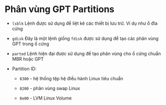 # Phân vùng GPT Partitions

- `lsblk` Lệnh được sử dụng để liệt kê các thiết bị lưu trữ. Ví dụ như ổ đĩa cứng

- `gdisk` Đây là một lệnh giống `fdisk` được sử dụng để tạo các phân vùng GPT trong ổ cứng

- `parted` Lệnh hiện đại được sử dụng để tạo phân vùng cho ổ cứng chuẩn MBR hoặc GPT

- Partition ID:

	+ `8300` - hệ thống tệp hệ điều hành Linux tiêu chuẩn

	+ `8200` - phân vùng swap Linux
	
	+ `8e00` - LVM Linux Volume
